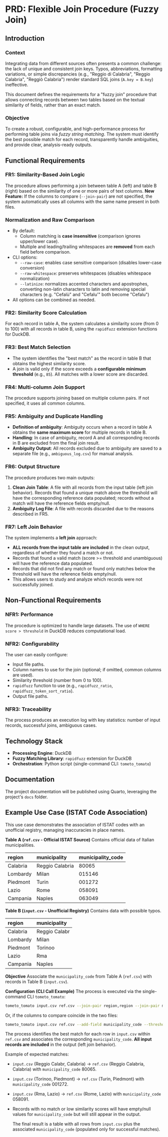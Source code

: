 # PRD: Flexible Join Procedure (Fuzzy Join)

## Introduction

### Context

Integrating data from different sources often presents a common challenge: the lack of unique and consistent join keys. Typos, abbreviations, formatting variations, or simple discrepancies (e.g., "Reggio di Calabria", "Reggio Calabria", "Reggiò Calabria") render standard SQL joins (`A.key = B.key`) ineffective.

This document defines the requirements for a "fuzzy join" procedure that allows connecting records between two tables based on the textual similarity of fields, rather than an exact match.

### Objective

To create a robust, configurable, and high-performance process for performing table joins via *fuzzy string matching*. The system must identify the best possible match for each record, transparently handle ambiguities, and provide clear, analysis-ready outputs.

## Functional Requirements

### FR1: Similarity-Based Join Logic

The procedure allows performing a join between table A (left) and table B (right) based on the similarity of one or more pairs of text columns.
**New Feature:** If the columns to compare (`--join-pair`) are not specified, the system automatically uses all columns with the same name present in both files.

### Normalization and Raw Comparison

- By default:
  - Column matching is **case insensitive** (comparison ignores upper/lower case).
  - Multiple and leading/trailing whitespaces are **removed** from each field before comparison.
- CLI options:
  - `--raw-case`: enables case sensitive comparison (disables lower-case conversion)
  - `--raw-whitespace`: preserves whitespaces (disables whitespace normalization)
  - `--latinize`: normalizes accented characters and apostrophes, converting non-latin characters to latin and removing special characters (e.g. "Cefalù" and "Cefalu'" both become "Cefalu")
- All options can be combined as needed.

### FR2: Similarity Score Calculation

For each record in table A, the system calculates a similarity score (from 0 to 100) with all records in table B, using the `rapidfuzz` extension functions for DuckDB.

### FR3: Best Match Selection

- The system identifies the "best match" as the record in table B that obtains the highest similarity score.
- A join is valid only if the score exceeds a **configurable minimum threshold** (e.g., `85`). All matches with a lower score are discarded.

### FR4: Multi-column Join Support

The procedure supports joining based on multiple column pairs. If not specified, it uses all common columns.

### FR5: Ambiguity and Duplicate Handling

- **Definition of ambiguity**: Ambiguity occurs when a record in table A obtains the **same maximum score** for multiple records in table B.
- **Handling**: In case of ambiguity, record A and all corresponding records in B are excluded from the final join result.
- **Ambiguity Output**: All records excluded due to ambiguity are saved to a separate file (e.g., `ambiguous_log.csv`) for manual analysis.

### FR6: Output Structure

The procedure produces two main outputs:

1. **Clean Join Table**: A file with all records from the input table (left join behavior). Records that found a unique match above the threshold will have the corresponding reference data populated; records without a match will have the reference fields empty/null.
2. **Ambiguity Log File**: A file with records discarded due to the reasons described in FR5.

### FR7: Left Join Behavior

The system implements a **left join** approach:

- **ALL records from the input table are included** in the clean output, regardless of whether they found a match or not.
- Records that found a valid match (score >= threshold and unambiguous) will have the reference data populated.
- Records that did not find any match or found only matches below the threshold will have the reference fields empty/null.
- This allows users to study and analyze which records were not successfully joined.

## Non-Functional Requirements

### NFR1: Performance

The procedure is optimized to handle large datasets. The use of `WHERE score > threshold` in DuckDB reduces computational load.

### NFR2: Configurability

The user can easily configure:
- Input file paths.
- Column names to use for the join (optional; if omitted, common columns are used).
- Similarity threshold (number from 0 to 100).
- `rapidfuzz` function to use (e.g., `rapidfuzz_ratio`, `rapidfuzz_token_sort_ratio`).
- Output file paths.

### NFR3: Traceability

The process produces an execution log with key statistics: number of input records, successful joins, ambiguous cases.

## Technology Stack

- **Processing Engine**: DuckDB
- **Fuzzy Matching Library**: `rapidfuzz` extension for DuckDB
- **Orchestration**: Python script (single-command CLI: `tometo_tomato`)

## Documentation

The project documentation will be published using Quarto, leveraging the project's `docs` folder.

## Example Use Case (ISTAT Code Association)

This use case demonstrates the association of ISTAT codes with an unofficial registry, managing inaccuracies in place names.

**Table A (`ref.csv` - Official ISTAT Source)**
  Contains official data of Italian municipalities.

  | region     | municipality      | municipality_code |
  | :--------- | :--------------- | :---------------- |
  | Calabria   | Reggio Calabria  | 80065             |
  | Lombardy   | Milan            | 015146            |
  | Piedmont   | Turin            | 001272            |
  | Lazio      | Rome             | 058091            |
  | Campania   | Naples           | 063049            |

**Table B (`input.csv` - Unofficial Registry)**
  Contains data with possible typos.

  | region     | municipality      |
  | :--------- | :--------------- |
  | Calabria   | Reggio Calabr    |
  | Lombardy   | Milan            |
  | Piedmont   | Torinoo          |
  | Lazio      | Rma              |
  | Campania   | Naples           |

**Objective**
  Associate the `municipality_code` from Table A (`ref.csv`) with records in Table B (`input.csv`).

**Configuration (CLI Call Example)**
  The process is executed via the single-command CLI `tometo_tomato`:

  ```bash
  tometo_tomato input.csv ref.csv --join-pair region,region --join-pair municipality,municipality --add-field municipality_code --threshold 90 --show-score
  ```

  Or, if the columns to compare coincide in the two files:

  ```bash
  tometo_tomato input.csv ref.csv --add-field municipality_code --threshold 90 --show-score
  ```

  The process identifies the best match for each row in `input.csv` within `ref.csv` and associates the corresponding `municipality_code`. **All input records are included** in the output (left join behavior).

  Example of expected matches:

- `input.csv` (Reggio Calabr, Calabria) -> `ref.csv` (Reggio Calabria, Calabria) with `municipality_code` 80065.
- `input.csv` (Torinoo, Piedmont) -> `ref.csv` (Turin, Piedmont) with `municipality_code` 001272.
- `input.csv` (Rma, Lazio) -> `ref.csv` (Rome, Lazio) with `municipality_code` 058091.
- Records with no match or low similarity scores will have empty/null values for `municipality_code` but will still appear in the output.

  The final result is a table with all rows from `input.csv` plus the associated `municipality_code` (populated only for successful matches).

